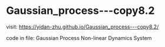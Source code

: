 # Gaussian_process---copy8.2

visit: https://yidan-zhu.github.io/Gaussian_process---copy8.2/



code in file: Gaussian Process Non-linear Dynamics System
